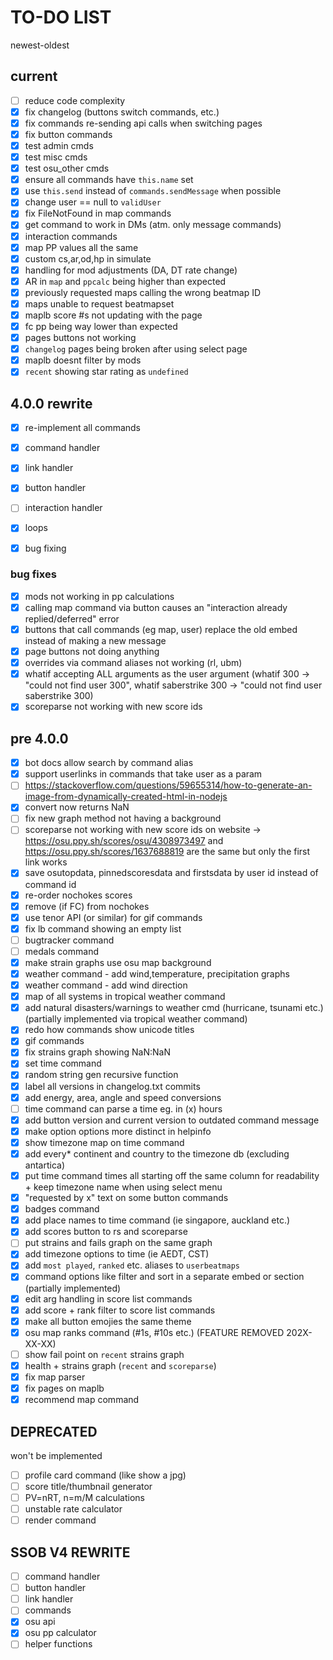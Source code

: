 # TO-DO LIST

newest-oldest

## current
- [ ] reduce code complexity
- [x] fix changelog (buttons switch commands, etc.)
- [x] fix commands re-sending api calls when switching pages
- [x] fix button commands
- [x] test admin cmds
- [x] test misc cmds
- [x] test osu_other cmds
- [x] ensure all commands have `this.name` set
- [x] use `this.send` instead of `commands.sendMessage` when possible
- [x] change user == null to `validUser`
- [x] fix FileNotFound in map commands
- [x] get command to work in DMs (atm. only message commands)
- [x] interaction commands
- [x] map PP values all the same
- [x] custom cs,ar,od,hp in simulate
- [x] handling for mod adjustments (DA, DT rate change)
- [x] AR in `map` and `ppcalc` being higher than expected
- [x] previously requested maps calling the wrong beatmap ID
- [x] maps unable to request beatmapset
- [x] maplb score #s not updating with the page
- [x] fc pp being way lower than expected
- [x] pages buttons not working
- [x] `changelog` pages being broken after using select page 
- [x] maplb doesnt filter by mods
- [x] `recent` showing star rating as `undefined`

## 4.0.0 rewrite
- [x] re-implement all commands
- [x] command handler
- [x] link handler
- [x] button handler
- [ ] interaction handler
- [x] loops
- [x] bug fixing


### bug fixes
- [x] mods not working in pp calculations
- [x] calling map command via button causes an "interaction already replied/deferred" error
- [x] buttons that call commands (eg map, user) replace the old embed instead of making a new message
- [x] page buttons not doing anything
- [x] overrides via command aliases not working (rl, ubm) 
- [x] whatif accepting ALL arguments as the user argument (whatif 300 -> "could not find user 300", whatif saberstrike 300 -> "could not find user saberstrike 300)
- [x] scoreparse not working with new score ids

## pre 4.0.0 

- [x] bot docs allow search by command alias
- [x] support userlinks in commands that take user as a param
- [ ] https://stackoverflow.com/questions/59655314/how-to-generate-an-image-from-dynamically-created-html-in-nodejs
- [x] convert now returns NaN
- [ ] fix new graph method not having a background
- [ ] scoreparse not working with new score ids on website -> https://osu.ppy.sh/scores/osu/4308973497 and https://osu.ppy.sh/scores/1637688819 are the same but only the first link works
- [x] save osutopdata, pinnedscoresdata and firstsdata by user id instead of command id
- [x] re-order nochokes scores
- [x] remove (if FC) from nochokes
- [x] use tenor API (or similar) for gif commands
- [x] fix lb command showing an empty list 
- [ ] bugtracker command 
- [ ] medals command 
- [x] make strain graphs use osu map background
- [x] weather command - add wind,temperature, precipitation graphs 
- [x] weather command - add wind direction 
- [x] map of all systems in tropical weather command
- [x] add natural disasters/warnings to weather cmd (hurricane, tsunami etc.) (partially implemented via tropical weather command)
- [x] redo how commands show unicode titles
- [x] gif commands
- [x] fix strains graph showing NaN:NaN
- [x] set time command
- [x] random string gen recursive function
- [x] label all versions in changelog.txt commits
- [x] add energy, area, angle and speed conversions
- [ ] time command can parse a time eg. in (x) hours
- [x] add button version and current version to outdated command message
- [x] make option options more distinct in helpinfo
- [x] show timezone map on time command
- [x] add every* continent and country to the timezone db (excluding antartica)
- [x] put time command times all starting off the same column for readability + keep timezone name when using select menu 
- [x] "requested by x" text on some button commands
- [x] badges command
- [x] add place names to time command (ie singapore, auckland etc.)
- [x] add scores button to rs and scoreparse
- [ ] put strains and fails graph on the same graph
- [x] add timezone options to time (ie AEDT, CST)
- [x] add `most played`, `ranked` etc. aliases to `userbeatmaps`
- [x] command options like filter and sort in a separate embed or section (partially implemented)
- [x] edit arg handling in score list commands
- [x] add score + rank filter to score list commands
- [x] make all button emojies the same theme
- [x] osu map ranks command (#1s, #10s etc.) (FEATURE REMOVED 202X-XX-XX)
- [ ] show fail point on `recent` strains graph
- [x] health + strains graph (`recent` and `scoreparse`)
- [x] fix map parser
- [x] fix pages on maplb
- [x] recommend map command

## DEPRECATED
won't be implemented
- [ ] profile card command (like show a jpg)
- [ ] score title/thumbnail generator
- [ ] PV=nRT, n=m/M calculations
- [ ] unstable rate calculator
- [ ] render command

## SSOB V4 REWRITE
- [ ] command handler
- [ ] button handler
- [ ] link handler
- [ ] commands
- [x] osu api
- [x] osu pp calculator
- [ ] helper functions